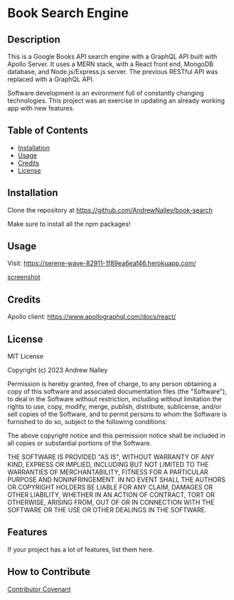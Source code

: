 # Book Search Engine 

## Description

This is a Google Books API search engine with a GraphQL API built with Apollo Server. It uses a MERN stack, with a React front end, MongoDB database, and Node.js/Express.js server. The previous RESTful API was replaced with a GraphQL API. 

Software development is an evironment full of constantly changing technologies. This project was an exercise in updating an already working app with new features. 


## Table of Contents 


- [Installation](#installation)
- [Usage](#usage)
- [Credits](#credits)
- [License](#license)

## Installation

Clone the repository at https://github.com/AndrewNalley/book-search

Make sure to install all the npm packages!

## Usage

Visit: https://serene-wave-82911-1f89ea6eaf46.herokuapp.com/

[screenshot](assets/images/screenshot.png)


## Credits

Apollo client:
https://www.apollographql.com/docs/react/



## License

MIT License

Copyright (c) 2023 Andrew Nalley

Permission is hereby granted, free of charge, to any person obtaining a copy
of this software and associated documentation files (the "Software"), to deal
in the Software without restriction, including without limitation the rights
to use, copy, modify, merge, publish, distribute, sublicense, and/or sell
copies of the Software, and to permit persons to whom the Software is
furnished to do so, subject to the following conditions:

The above copyright notice and this permission notice shall be included in all
copies or substantial portions of the Software.

THE SOFTWARE IS PROVIDED "AS IS", WITHOUT WARRANTY OF ANY KIND, EXPRESS OR
IMPLIED, INCLUDING BUT NOT LIMITED TO THE WARRANTIES OF MERCHANTABILITY,
FITNESS FOR A PARTICULAR PURPOSE AND NONINFRINGEMENT. IN NO EVENT SHALL THE
AUTHORS OR COPYRIGHT HOLDERS BE LIABLE FOR ANY CLAIM, DAMAGES OR OTHER
LIABILITY, WHETHER IN AN ACTION OF CONTRACT, TORT OR OTHERWISE, ARISING FROM,
OUT OF OR IN CONNECTION WITH THE SOFTWARE OR THE USE OR OTHER DEALINGS IN THE
SOFTWARE.


## Features

If your project has a lot of features, list them here.

## How to Contribute

[Contributor Covenant](https://www.contributor-covenant.org/)



